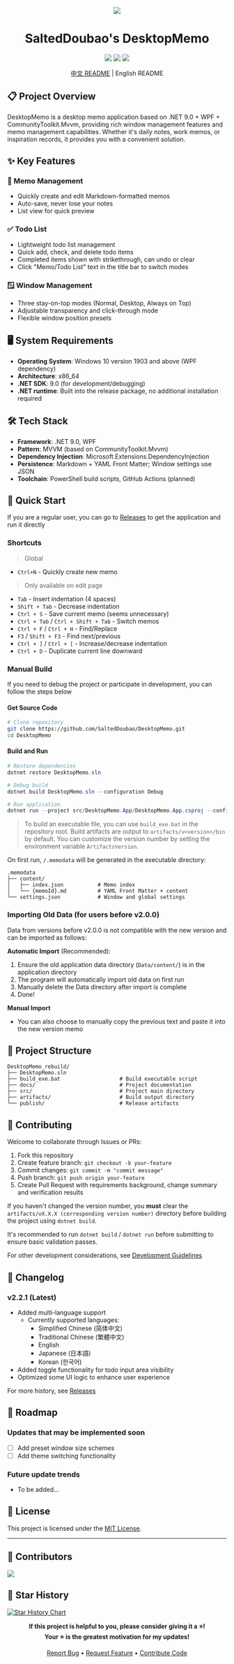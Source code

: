 <p align="center">
  <img src="src/images/logo.ico" />
</p>
<h1 align="center">SaltedDoubao's DesktopMemo</h1>

<div align="center">

<img src="https://img.shields.io/badge/.NET-9.0-purple" />
<img src="https://img.shields.io/badge/Platform-Windows-blue" />
<img src="https://img.shields.io/badge/License-MIT-green" />

[中文 README](README_zh.md) | English README

</div>

## 📋 Project Overview

DesktopMemo is a desktop memo application based on .NET 9.0 + WPF + CommunityToolkit.Mvvm, providing rich window management features and memo management capabilities. Whether it's daily notes, work memos, or inspiration records, it provides you with a convenient solution.

## ✨ Key Features

### 📝 Memo Management
- Quickly create and edit Markdown-formatted memos
- Auto-save, never lose your notes
- List view for quick preview

### ✅ Todo List
- Lightweight todo list management
- Quick add, check, and delete todo items
- Completed items shown with strikethrough, can undo or clear
- Click "Memo/Todo List" text in the title bar to switch modes

### 🪟 Window Management
- Three stay-on-top modes (Normal, Desktop, Always on Top)
- Adjustable transparency and click-through mode
- Flexible window position presets

## 🖥️ System Requirements

- **Operating System**: Windows 10 version 1903 and above (WPF dependency)
- **Architecture**: x86_64
- **.NET SDK**: 9.0 (for development/debugging)
- **.NET runtime**: Built into the release package, no additional installation required

## 🛠️ Tech Stack

- **Framework**: .NET 9.0, WPF
- **Pattern**: MVVM (based on CommunityToolkit.Mvvm)
- **Dependency Injection**: Microsoft.Extensions.DependencyInjection
- **Persistence**: Markdown + YAML Front Matter; Window settings use JSON
- **Toolchain**: PowerShell build scripts, GitHub Actions (planned)

## 🚀 Quick Start

If you are a regular user, you can go to [Releases](../../releases) to get the application and run it directly

### Shortcuts

> Global
- `Ctrl+N` - Quickly create new memo
> Only available on edit page
- `Tab` - Insert indentation (4 spaces)
- `Shift + Tab` - Decrease indentation
- `Ctrl + S` - Save current memo (seems unnecessary)
- `Ctrl + Tab` / `Ctrl + Shift + Tab` - Switch memos
- `Ctrl + F` / `Ctrl + H` - Find/Replace
- `F3` / `Shift + F3` - Find next/previous
- `Ctrl + ]` / `Ctrl + [` - Increase/decrease indentation
- `Ctrl + D` - Duplicate current line downward

### Manual Build
If you need to debug the project or participate in development, you can follow the steps below

#### Get Source Code

```bash
# Clone repository
git clone https://github.com/SaltedDoubao/DesktopMemo.git
cd DesktopMemo
```

#### Build and Run

```powershell
# Restore dependencies
dotnet restore DesktopMemo.sln

# Debug build
dotnet build DesktopMemo.sln --configuration Debug

# Run application
dotnet run --project src/DesktopMemo.App/DesktopMemo.App.csproj --configuration Debug
```

> To build an executable file, you can use `build_exe.bat` in the repository root. Build artifacts are output to `artifacts/v<version>/bin` by default. You can customize the version number by setting the environment variable `ArtifactsVersion`.

On first run, `/.memodata` will be generated in the executable directory:

```
.memodata
├── content/
│   ├── index.json           # Memo index
│   └── {memoId}.md          # YAML Front Matter + content
└── settings.json            # Window and global settings
```

### Importing Old Data (for users before v2.0.0)

Data from versions before v2.0.0 is not compatible with the new version and can be imported as follows:

**Automatic Import** (Recommended):
1. Ensure the old application data directory (`Data/content/`) is in the application directory
2. The program will automatically import old data on first run
3. Manually delete the Data directory after import is complete
4. Done!

**Manual Import**
* You can also choose to manually copy the previous text and paste it into the new version memo

## 🧭 Project Structure

```
DesktopMemo_rebuild/
├── DesktopMemo.sln
├── build_exe.bat                   # Build executable script
├── docs/                           # Project documentation
├── src/                            # Project main directory
├── artifacts/                      # Build output directory
└── publish/                        # Release artifacts
```

## 🤝 Contributing

Welcome to collaborate through Issues or PRs:

1. Fork this repository
2. Create feature branch: `git checkout -b your-feature`
3. Commit changes: `git commit -m "commit message"`
4. Push branch: `git push origin your-feature`
5. Create Pull Request with requirements background, change summary and verification results

If you haven't changed the version number, you **must** clear the `artifacts/vX.X.X (corresponding version number)` directory before building the project using `dotnet build`.

It's recommended to run `dotnet build` / `dotnet run` before submitting to ensure basic validation passes.

For other development considerations, see [Development Guidelines](docs/Development-Guidelines.md)

## 📝 Changelog

### v2.2.1 (Latest)
- Added multi-language support
  - Currently supported languages: 
    - Simplified Chinese (简体中文)
    - Traditional Chinese (繁體中文)
    - English
    - Japanese (日本語)
    - Korean (한국어)
- Added toggle functionality for todo input area visibility
- Optimized some UI logic to enhance user experience

For more history, see [Releases](../../releases)

## 🚧 Roadmap

### Updates that may be implemented soon
- [ ] Add preset window size schemes
- [ ] Add theme switching functionality

### Future update trends
- To be added...

## 📄 License

This project is licensed under the [MIT License](LICENSE).

---

## 🤝 Contributors

<a href="https://github.com/SaltedDoubao/DesktopMemo/graphs/contributors">
  <img src="https://contrib.rocks/image?repo=SaltedDoubao/DesktopMemo" />
</a>

## 🌟 Star History

[![Star History Chart](https://api.star-history.com/svg?repos=SaltedDoubao/DesktopMemo&type=Date)](https://star-history.com/#SaltedDoubao/DesktopMemo&Date)

<div align="center">

**If this project is helpful to you, please consider giving it a ⭐!**\
**Your ⭐ is the greatest motivation for my updates!**

[Report Bug](../../issues) • [Request Feature](../../issues) • [Contribute Code](../../pulls)

</div>
